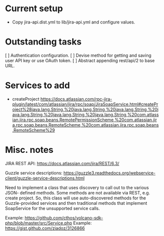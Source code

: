 # Current setup

* Copy jira-api.dist.yml to lib/jira-api.yml and configure values.


# Outstanding tasks

[ ] Authentication configuration.
[ ] Devise method for getting and saving user API key or use OAuth token.
[ ] Abstract appending rest/api/2 to base URL.


# Services to add

* createProject
  https://docs.atlassian.com/rpc-jira-plugin/latest/com/atlassian/jira/rpc/soap/JiraSoapService.html#createProject%28java.lang.String,%20java.lang.String,%20java.lang.String,%20java.lang.String,%20java.lang.String,%20java.lang.String,%20com.atlassian.jira.rpc.soap.beans.RemotePermissionScheme,%20com.atlassian.jira.rpc.soap.beans.RemoteScheme,%20com.atlassian.jira.rpc.soap.beans.RemoteScheme%29


# Misc. notes

JIRA REST API: https://docs.atlassian.com/jira/REST/6.3/

Guzzle service descriptions: https://guzzle3.readthedocs.org/webservice-client/guzzle-service-descriptions.html

Need to implement a class that uses discovery to call out to the various JSON-
defined methods. Some methods are not available via REST, e.g. create project.
So, this class will use auto-discovered methods for the Guzzle-provided services
and then traditional methods that implement SoapService for the unsupported
service calls.

Example: https://github.com/cthos/volcano-sdk-php/blob/master/src/Service.php
Example: https://gist.github.com/ziadoz/3126866